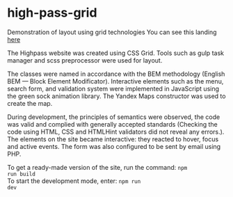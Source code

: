 # high-pass-grid
Demonstration of layout using grid technologies 
You can see this landing <a href="http://t951214s.beget.tech/" alt="High Pass site">here</a>
<p>
The Highpass website was created using CSS Grid. Tools such as gulp task manager and scss preprocessor were used for layout.
  
The classes were named in accordance with the BEM methodology (English BEM — Block Element Modificator). Interactive elements such as the menu, search form, and validation system were implemented in JavaScript using the green sock animation library. The Yandex Maps constructor was used to create the map.
  
During development, the principles of semantics were observed, the code was valid and complied with generally accepted standards (Checking the code using HTML, CSS and HTMLHint validators did not reveal any errors.). The elements on the site became interactive: they reacted to hover, focus and active events. The form was also configured to be sent by email using PHP.
  
To get a ready-made version of the site, run the command:
<code>npm run build</code><br>
To start the development mode, enter:
<code>npm run dev</code>
</p>
